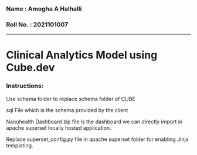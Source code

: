 ### Name : Amogha A Halhalli
### Roll No. : 2021101007

----
# Clinical Analytics Model using Cube.dev

### Instructions:
Use schema folder to replace schema folder of CUBE

sql File which is the schema provided by the client

Nanohealth Dashboard zip file is the dashboard we can directly import in apache superset locally hosted
application.

Replace superset_config.py file in apache superset folder for enabling Jinja templating.
